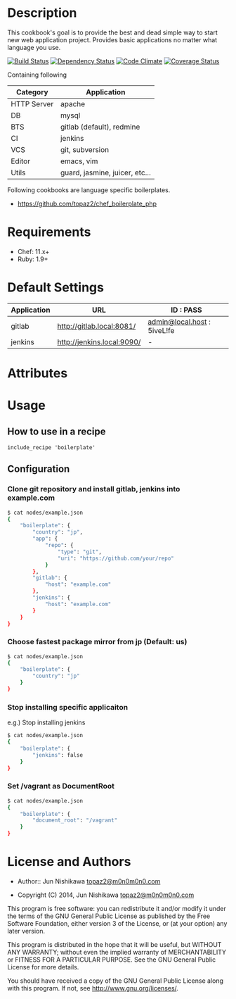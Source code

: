 Description
===========
This cookbook's goal is to provide the best and dead simple way to start new web application project. Provides basic applications no matter what language you use.

[![Build Status](https://travis-ci.org/topaz2/chef_boilerplate.png?branch=master)](https://travis-ci.org/topaz2/chef_boilerplate)
[![Dependency Status](https://gemnasium.com/topaz2/chef_boilerplate.png)](https://gemnasium.com/topaz2/chef_boilerplate)
[![Code Climate](https://codeclimate.com/github/topaz2/chef_boilerplate.png)](https://codeclimate.com/github/topaz2/chef_boilerplate)
[![Coverage Status](https://coveralls.io/repos/topaz2/chef_boilerplate/badge.png?branch=master)](https://coveralls.io/r/topaz2/chef_boilerplate)

Containing following

| Category | Application |
| -------- | ----------- |
| HTTP Server | apache |
| DB | mysql |
| BTS | gitlab (default), redmine |
| CI | jenkins |
| VCS | git, subversion |
| Editor | emacs, vim |
| Utils | guard, jasmine, juicer, etc... |

Following cookbooks are language specific boilerplates.

* https://github.com/topaz2/chef_boilerplate_php

Requirements
============
* Chef: 11.x+
* Ruby: 1.9+

Default Settings
================

| Application | URL | ID : PASS |
| ----------- | --- | --------- |
| gitlab | http://gitlab.local:8081/ | admin@local.host : 5iveL!fe |
| jenkins | http://jenkins.local:9090/ | - |

Attributes
==========

Usage
=====

## How to use in a recipe
```
include_recipe 'boilerplate'
```
## Configuration
### Clone git repository and install gitlab, jenkins into example.com

```sh
$ cat nodes/example.json
{
    "boilerplate": {
        "country": "jp",
        "app": {
            "repo": {
                "type": "git",
                "uri": "https://github.com/your/repo"
            }
        },
        "gitlab": {
            "host": "example.com"
        },
        "jenkins": {
            "host": "example.com"
        }
    }
}
```

### Choose fastest package mirror from jp (Default: us)
```sh
$ cat nodes/example.json
{
    "boilerplate": {
        "country": "jp"
    }
}
```

### Stop installing specific applicaiton

e.g.) Stop installing jenkins

```sh
$ cat nodes/example.json
{
    "boilerplate": {
        "jenkins": false
    }
}
```

### Set /vagrant as DocumentRoot
```sh
$ cat nodes/example.json
{
    "boilerplate": {
        "document_root": "/vagrant"
    }
}
```

License and Authors
===================

* Author:: Jun Nishikawa <topaz2@m0n0m0n0.com>

* Copyright (C) 2014, Jun Nishikawa <topaz2@m0n0m0n0.com>

This program is free software: you can redistribute it and/or modify
it under the terms of the GNU General Public License as published by
the Free Software Foundation, either version 3 of the License, or
(at your option) any later version.

This program is distributed in the hope that it will be useful,
but WITHOUT ANY WARRANTY; without even the implied warranty of
MERCHANTABILITY or FITNESS FOR A PARTICULAR PURPOSE.  See the
GNU General Public License for more details.

You should have received a copy of the GNU General Public License
along with this program.  If not, see <http://www.gnu.org/licenses/>.

